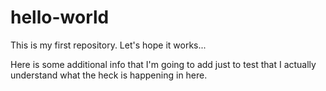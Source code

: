 # hello-world
This is my first repository. Let's hope it works...

Here is some additional info that I'm going to add just to test that I actually understand what the heck is happening in here.
